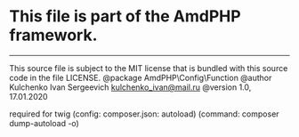 This file is part of the **AmdPHP** framework.
=============================================
---
This source file is subject to the MIT license that is bundled with this source code in the file LICENSE.
@package AmdPHP\Config\Function
@author Kulchenko Ivan Sergeevich kulchenko_ivan@mail.ru
@version 1.0, 17.01.2020


required for twig (config: composer.json: autoload) (command: composer dump-autoload -o)
